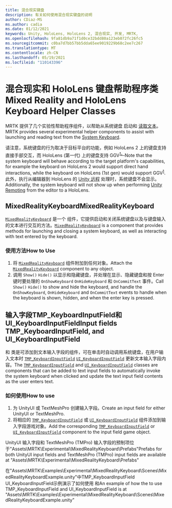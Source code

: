 ```yaml
---
title: 混合现实键盘
description: 有关如何使用混合现实键盘的说明
author: CDiaz-MS
ms.author: cadia
ms.date: 01/12/2021
keywords: Unity, HoloLens, HoloLens 2, 混合现实, 开发, MRTK,
ms.openlocfilehash: 9fa81db9a71f1d0ce32bdd80a123eb072fc26fc5
ms.sourcegitcommit: c0ba7d7bb57bb5dda65ee9019229b68c2ee7c267
ms.translationtype: MT
ms.contentlocale: zh-CN
ms.lasthandoff: 05/19/2021
ms.locfileid: "110143396"
---
```

# <a name="mixed-reality-and-hololens-keyboard-helper-classes"></a><span data-ttu-id="fac6d-104">混合现实和 HoloLens 键盘帮助程序类</span><span class="sxs-lookup"><span data-stu-id="fac6d-104">Mixed Reality and HoloLens Keyboard Helper Classes</span></span>

<span data-ttu-id="fac6d-105">MRTK 提供了几个实验性帮助程序组件，以帮助从系统键盘 启动和 [读取文本](../ux-building-blocks/system-keyboard.md)。</span><span class="sxs-lookup"><span data-stu-id="fac6d-105">MRTK provides several experimental helper components to assist with launching and reading text from the [System Keyboard](../ux-building-blocks/system-keyboard.md).</span></span>

<span data-ttu-id="fac6d-106">请注意，系统键盘的行为取决于目标平台的功能，例如 HoloLens 2 上的键盘支持直接手部交互，而 HoloLens (第一代) 上的键盘支持 GGV<sup>[1。](/windows/mixed-reality/gaze)</sup></span><span class="sxs-lookup"><span data-stu-id="fac6d-106">Note that the system keyboard will behave according to the target platform's capabilities, for example the keyboard on HoloLens 2 would support direct hand interactions, while the keyboard on HoloLens (1st gen) would support GGV<sup>[1](/windows/mixed-reality/gaze)</sup>.</span></span> <span data-ttu-id="fac6d-107">此外，执行从编辑器到 HoloLens 的 [Unity 远程](../tools/holographic-remoting.md) 处理时，系统键盘不会显示。</span><span class="sxs-lookup"><span data-stu-id="fac6d-107">Additionally, the system keyboard will not show up when performing [Unity Remoting](../tools/holographic-remoting.md) from the editor to a HoloLens.</span></span>

## <a name="mixedrealitykeyboard"></a><span data-ttu-id="fac6d-108">MixedRealityKeyboard</span><span class="sxs-lookup"><span data-stu-id="fac6d-108">MixedRealityKeyboard</span></span>

<span data-ttu-id="fac6d-109">[`MixedRealityKeyboard`](xref:Microsoft.MixedReality.Toolkit.Experimental.UI.MixedRealityKeyboard) 是一个 组件，它提供启动和关闭系统键盘以及与键盘输入的文本进行交互的方法。</span><span class="sxs-lookup"><span data-stu-id="fac6d-109">[`MixedRealityKeyboard`](xref:Microsoft.MixedReality.Toolkit.Experimental.UI.MixedRealityKeyboard) is a component that provides methods for launching and closing a system keyboard, as well as interacting with text entered by the keyboard.</span></span>  

### <a name="how-to-use"></a><span data-ttu-id="fac6d-110">使用方法</span><span class="sxs-lookup"><span data-stu-id="fac6d-110">How to Use</span></span>

1. <span data-ttu-id="fac6d-111">将 [`MixedRealityKeyboard`](xref:Microsoft.MixedReality.Toolkit.Experimental.UI.MixedRealityKeyboard) 组件附加到任何对象。</span><span class="sxs-lookup"><span data-stu-id="fac6d-111">Attach the [`MixedRealityKeyboard`](xref:Microsoft.MixedReality.Toolkit.Experimental.UI.MixedRealityKeyboard) component to any object.</span></span>
2. <span data-ttu-id="fac6d-112">调用 `Show()` `Hide()` 以显示和隐藏键盘，并处理在显示、隐藏键盘和按 Enter 键时要处理的 `OnShowKeyboard` `OnHideKeyboard` 和 `OnCommitText` 事件。</span><span class="sxs-lookup"><span data-stu-id="fac6d-112">Call `Show()` `Hide()` to show and hide the keyboard, and handle the `OnShowKeyboard`, `OnHideKeyboard` and `OnCommitText` events to handle when the keyboard is shown, hidden, and when the enter key is pressed.</span></span>

## <a name="input-fields-tmp_keyboardinputfield-and-ui_keyboardinputfield"></a><span data-ttu-id="fac6d-113">输入字段TMP_KeyboardInputField和UI_KeyboardInputField</span><span class="sxs-lookup"><span data-stu-id="fac6d-113">Input fields TMP_KeyboardInputField, and UI_KeyboardInputField</span></span>

<span data-ttu-id="fac6d-114">和 类是可添加到文本输入字段的组件，可在单击时自动调用系统键盘，在用户输入文本时 [`TMP_KeyboardInputField`](xref:Microsoft.MixedReality.Toolkit.Experimental.UI.TMP_KeyboardInputField) [`UI_KeyboardInputField`](xref:Microsoft.MixedReality.Toolkit.Experimental.UI.UI_KeyboardInputField) 更新文本输入字段内容。</span><span class="sxs-lookup"><span data-stu-id="fac6d-114">The [`TMP_KeyboardInputField`](xref:Microsoft.MixedReality.Toolkit.Experimental.UI.TMP_KeyboardInputField) and [`UI_KeyboardInputField`](xref:Microsoft.MixedReality.Toolkit.Experimental.UI.UI_KeyboardInputField) classes are components that can be added to text input fields to automatically invoke the system keyboard when clicked and update the text input field contents as the user enters text.</span></span>

### <a name="how-to-use"></a><span data-ttu-id="fac6d-115">如何使用</span><span class="sxs-lookup"><span data-stu-id="fac6d-115">How to use</span></span>

1. <span data-ttu-id="fac6d-116">为 UnityUI 或 TextMeshPro 创建输入字段。</span><span class="sxs-lookup"><span data-stu-id="fac6d-116">Create an input field for either UnityUI or TextMeshPro.</span></span>
2. <span data-ttu-id="fac6d-117">将相应的 [`TMP_KeyboardInputField`](xref:Microsoft.MixedReality.Toolkit.Experimental.UI.TMP_KeyboardInputField) 或 [`UI_KeyboardInputField`](xref:Microsoft.MixedReality.Toolkit.Experimental.UI.UI_KeyboardInputField) 组件添加到输入字段游戏对象。</span><span class="sxs-lookup"><span data-stu-id="fac6d-117">Add the corresponding [`TMP_KeyboardInputField`](xref:Microsoft.MixedReality.Toolkit.Experimental.UI.TMP_KeyboardInputField) or [`UI_KeyboardInputField`](xref:Microsoft.MixedReality.Toolkit.Experimental.UI.UI_KeyboardInputField) component to the input field game object.</span></span>

<span data-ttu-id="fac6d-118">UnityUI 输入字段和 TextMeshPro (TMPro) 输入字段的预制项位于"Assets\MRTK\Experimental\MixedRealityKeyboard\Prefabs"</span><span class="sxs-lookup"><span data-stu-id="fac6d-118">Prefabs for both UnityUI input fields and TextMeshPro (TMPro) input fields are available at "Assets\MRTK\Experimental\MixedRealityKeyboard\Prefabs"</span></span>

<span data-ttu-id="fac6d-119">在"Assets\MRTK\Examples\Experimental\MixedRealityKeyboard\Scenes\MixedRealityKeyboardExample.unity"中TMP_KeyboardInputField UI_KeyboardInputField示例演示了如何使用 和</span><span class="sxs-lookup"><span data-stu-id="fac6d-119">An example of how the to use TMP_KeyboardInputField and UI_KeyboardInputField is at "Assets\MRTK\Examples\Experimental\MixedRealityKeyboard\Scenes\MixedRealityKeyboardExample.unity"</span></span>